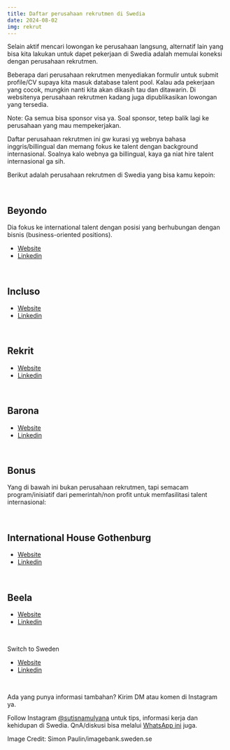 ```yaml
---
title: Daftar perusahaan rekrutmen di Swedia
date: 2024-08-02
img: rekrut
---
```

Selain aktif mencari lowongan ke perusahaan langsung, alternatif lain yang bisa kita lakukan untuk dapet pekerjaan di Swedia adalah memulai koneksi dengan perusahaan rekrutmen.

Beberapa dari perusahaan rekrutmen menyediakan formulir untuk submit profile/CV supaya kita masuk database talent pool. Kalau ada pekerjaan yang cocok, mungkin nanti kita akan dikasih tau dan ditawarin. Di websitenya perusahaan rekrutmen kadang juga dipublikasikan lowongan yang tersedia.

Note: Ga semua bisa sponsor visa ya. Soal sponsor, tetep balik lagi ke perusahaan yang mau mempekerjakan.

Daftar perusahaan rekrutmen ini gw kurasi yg webnya bahasa inggris/billingual dan memang fokus ke talent dengan background internasional. Soalnya kalo webnya ga billingual, kaya ga niat hire talent internasional ga sih.

Berikut adalah perusahaan rekrutmen di Swedia yang bisa kamu kepoin:

&nbsp;

## Beyondo
Dia fokus ke international talent dengan posisi yang berhubungan dengan bisnis (business-oriented positions).
- [Website](https://www.beyondo.se)
- [Linkedin](https://www.linkedin.com/company/beyondo/)

&nbsp;

## Incluso
- [Website](https://www.incluso.se/en/)
- [Linkedin](https://www.linkedin.com/company/incluso/)

&nbsp;

## Rekrit
- [Website](https://www.rekrit.com)
- [Linkedin](https://www.linkedin.com/company/rekrit-se/)

&nbsp;

## Barona
- [Website](https://barona.se/en/)
- [Linkedin](https://www.linkedin.com/company/barona-sweden/?originalSubdomain=se)

&nbsp;

## Bonus
Yang di bawah ini bukan perusahaan rekrutmen, tapi semacam program/inisiatif dari pemerintah/non profit untuk memfasilitasi talent internasional:

&nbsp;

## International House Gothenburg
- [Website](https://www.movetogothenburg.com/international-house-gothenburg)
- [Linkedin](https://www.linkedin.com/showcase/international-house-gothenburg/)

&nbsp;

## Beela
- [Website](https://www.beela.se)
- [Linkedin](https://www.linkedin.com/company/beela-se/)

&nbsp;

Switch to Sweden
- [Website](https://linkopingsciencepark.se/switch-to-sweden/)
- [Linkedin](https://www.linkedin.com/company/linkoping-science-park/)

&nbsp;

Ada yang punya informasi tambahan? Kirim DM atau komen di Instagram ya.

Follow Instagram [@sutisnamulyana](https://www.instagram.com/sutisnamulyana/) untuk tips, informasi kerja dan kehidupan di Swedia. QnA/diskusi bisa melalui [WhatsApp ini](https://wa.me/6281111191998) juga.

Image Credit: Simon Paulin/imagebank.sweden.se
